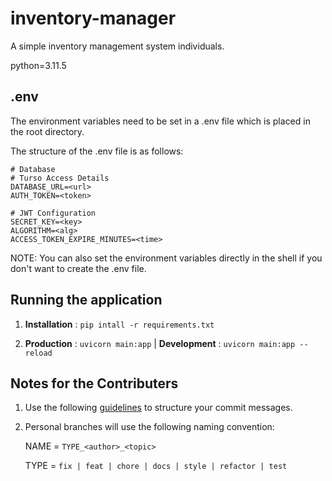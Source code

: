 # inventory-manager

A simple inventory management system individuals.

python=3.11.5

## .env

The environment variables need to be set in a .env file which is placed in the root directory.

The structure of the .env file is as follows:

```config
# Database
# Turso Access Details
DATABASE_URL=<url>
AUTH_TOKEN=<token>

# JWT Configuration
SECRET_KEY=<key>
ALGORITHM=<alg>
ACCESS_TOKEN_EXPIRE_MINUTES=<time>
```

NOTE: You can also set the environment variables directly in the shell if you don't want to create the .env file.

## Running the application

1. **Installation** : `pip intall -r requirements.txt`

2. **Production** : `uvicorn main:app`  | **Development** : `uvicorn main:app --reload`

## Notes for the Contributers

1. Use the following [guidelines](https://www.conventionalcommits.org/en/v1.0.0-beta.2/#:~:text=Commits%20MUST%20be%20prefixed%20with,bug%20fix%20for%20your%20application.) to structure your commit messages.

2. Personal branches will use the following naming convention:

    NAME = `TYPE_<author>_<topic>`

    TYPE = `fix | feat | chore | docs | style | refactor | test`

